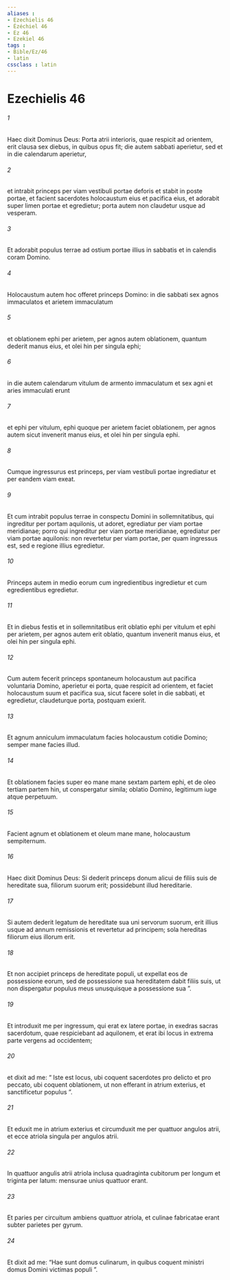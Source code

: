 ```yaml
---
aliases : 
- Ezechielis 46
- Ézéchiel 46
- Ez 46
- Ezekiel 46
tags : 
- Bible/Ez/46
- latin
cssclass : latin
---
```


# Ezechielis 46

###### 1
Haec dixit Dominus Deus: Porta atrii interioris, quae respicit ad orientem, erit clausa sex diebus, in quibus opus fit; die autem sabbati aperietur, sed et in die calendarum aperietur, 
###### 2
et intrabit princeps per viam vestibuli portae deforis et stabit in poste portae, et facient sacerdotes holocaustum eius et pacifica eius, et adorabit super limen portae et egredietur; porta autem non claudetur usque ad vesperam. 
###### 3
Et adorabit populus terrae ad ostium portae illius in sabbatis et in calendis coram Domino. 
###### 4
Holocaustum autem hoc offeret princeps Domino: in die sabbati sex agnos immaculatos et arietem immaculatum 
###### 5
et oblationem ephi per arietem, per agnos autem oblationem, quantum dederit manus eius, et olei hin per singula ephi; 
###### 6
in die autem calendarum vitulum de armento immaculatum et sex agni et aries immaculati erunt 
###### 7
et ephi per vitulum, ephi quoque per arietem faciet oblationem, per agnos autem sicut invenerit manus eius, et olei hin per singula ephi.
###### 8
Cumque ingressurus est princeps, per viam vestibuli portae ingrediatur et per eandem viam exeat. 
###### 9
Et cum intrabit populus terrae in conspectu Domini in sollemnitatibus, qui ingreditur per portam aquilonis, ut adoret, egrediatur per viam portae meridianae; porro qui ingreditur per viam portae meridianae, egrediatur per viam portae aquilonis: non revertetur per viam portae, per quam ingressus est, sed e regione illius egredietur. 
###### 10
Princeps autem in medio eorum cum ingredientibus ingredietur et cum egredientibus egredietur. 
###### 11
Et in diebus festis et in sollemnitatibus erit oblatio ephi per vitulum et ephi per arietem, per agnos autem erit oblatio, quantum invenerit manus eius, et olei hin per singula ephi. 
###### 12
Cum autem fecerit princeps spontaneum holocaustum aut pacifica voluntaria Domino, aperietur ei porta, quae respicit ad orientem, et faciet holocaustum suum et pacifica sua, sicut facere solet in die sabbati, et egredietur, claudeturque porta, postquam exierit.
###### 13
Et agnum anniculum immaculatum facies holocaustum cotidie Domino; semper mane facies illud. 
###### 14
Et oblationem facies super eo mane mane sextam partem ephi, et de oleo tertiam partem hin, ut conspergatur simila; oblatio Domino, legitimum iuge atque perpetuum. 
###### 15
Facient agnum et oblationem et oleum mane mane, holocaustum sempiternum.
###### 16
Haec dixit Dominus Deus: Si dederit princeps donum alicui de filiis suis de hereditate sua, filiorum suorum erit; possidebunt illud hereditarie. 
###### 17
Si autem dederit legatum de hereditate sua uni servorum suorum, erit illius usque ad annum remissionis et revertetur ad principem; sola hereditas filiorum eius illorum erit. 
###### 18
Et non accipiet princeps de hereditate populi, ut expellat eos de possessione eorum, sed de possessione sua hereditatem dabit filiis suis, ut non dispergatur populus meus unusquisque a possessione sua ”.
###### 19
Et introduxit me per ingressum, qui erat ex latere portae, in exedras sacras sacerdotum, quae respiciebant ad aquilonem, et erat ibi locus in extrema parte vergens ad occidentem; 
###### 20
et dixit ad me: “ Iste est locus, ubi coquent sacerdotes pro delicto et pro peccato, ubi coquent oblationem, ut non efferant in atrium exterius, et sanctificetur populus ”. 
###### 21
Et eduxit me in atrium exterius et circumduxit me per quattuor angulos atrii, et ecce atriola singula per angulos atrii. 
###### 22
In quattuor angulis atrii atriola inclusa quadraginta cubitorum per longum et triginta per latum: mensurae unius quattuor erant. 
###### 23
Et paries per circuitum ambiens quattuor atriola, et culinae fabricatae erant subter parietes per gyrum. 
###### 24
Et dixit ad me: “Hae sunt domus culinarum, in quibus coquent ministri domus Domini victimas populi ”.
